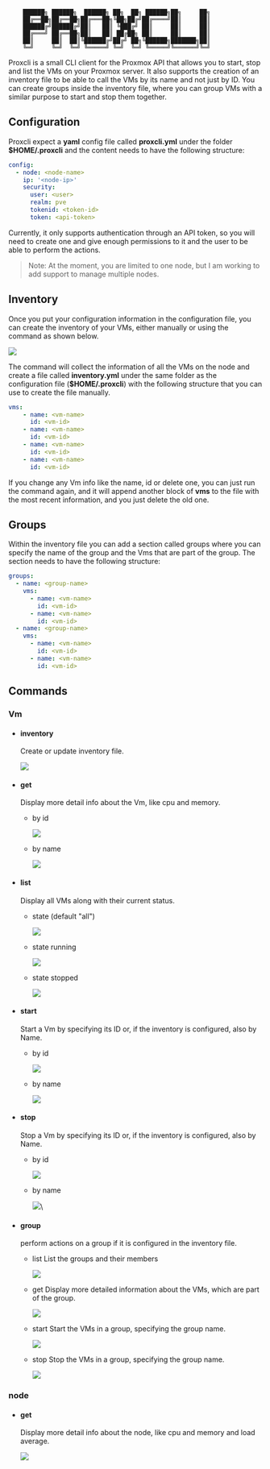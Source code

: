 
        ██████╗ ██████╗  ██████╗ ██╗  ██╗ ██████╗██╗     ██╗
        ██╔══██╗██╔══██╗██╔═══██╗╚██╗██╔╝██╔════╝██║     ██║
        ██████╔╝██████╔╝██║   ██║ ╚███╔╝ ██║     ██║     ██║
        ██╔═══╝ ██╔══██╗██║   ██║ ██╔██╗ ██║     ██║     ██║
        ██║     ██║  ██║╚██████╔╝██╔╝ ██╗╚██████╗███████╗██║
        ╚═╝     ╚═╝  ╚═╝ ╚═════╝ ╚═╝  ╚═╝ ╚═════╝╚══════╝╚═╝


Proxcli is a small CLI client for the Proxmox API that allows you to start, stop and list the VMs on your Proxmox server. It also supports the creation of an inventory file to be able to call the VMs by its name and not just by ID. You can create groups inside the inventory file, where you can group VMs with a similar purpose to start and stop them together.

## Configuration

Proxcli expect a **yaml** config file called **proxcli.yml** under the folder **$HOME/.proxcli** and the content needs to have the following structure:

```yaml
config:
  - node: <node-name>
    ip: '<node-ip>'
    security:
      user: <user>
      realm: pve
      tokenid: <token-id>
      token: <api-token>
```

Currently, it only supports authentication through an API token, so you will need to create one and give enough permissions to it and the user  to be able to perform the actions.

>  Note:  At the moment, you are limited to one node, but I am working to add support to manage multiple nodes.

## Inventory

Once you put your configuration information in the configuration file, you can create the inventory of your VMs, either manually or using the command as shown below.

![](img/Pasted%20image%2020240430142718.png)

The command will collect the information of all the VMs on the node and create a file called **inventory.yml** under the same folder as the configuration file (**$HOME/.proxcli**) with the following structure that you can use to create the file manually.

```yaml
vms:
    - name: <vm-name>
      id: <vm-id>
    - name: <vm-name>
      id: <vm-id>
    - name: <vm-name>
      id: <vm-id>
    - name: <vm-name>
      id: <vm-id>
```

If you change any Vm info like the name, id or delete one, you can just run the command again, and it will append another block of **vms** to the file with the most recent information, and you just delete the old one.

## Groups

Within the inventory file you can add a section called groups where you can specify the name of the group and the Vms that are part of the group. The section needs to have the following structure:

```yaml
groups:
  - name: <group-name>
    vms:
      - name: <vm-name>
        id: <vm-id>
      - name: <vm-name>
        id: <vm-id>
  - name: <group-name>
    vms:
      - name: <vm-name>
        id: <vm-id>
      - name: <vm-name>
        id: <vm-id>
```

## Commands

### Vm
- #### inventory
	Create or update inventory file.
	
	![](img/Pasted%20image%2020240430142718.png)


- #### get
	Display more detail info about the Vm, like cpu and memory.
	- by id
	
		![](img/Pasted%20image%2020240430164323.png)

		 
	- by name
	

		![](img/Pasted%20image%2020240430164419.png)


- #### list
	Display all VMs along with their current status. 
	 -  state (default "all")
	 
		![](img/Pasted%20image%2020240430182155.png)


	 - state running
	 
		![](img/Pasted%20image%2020240430182321.png)


	 - state stopped
	
		![](img/Pasted%20image%2020240430182423.png)
		
- #### start
	Start a Vm by specifying its ID or, if the inventory is configured, also by Name.
	 - by id 
	
		![](img/Pasted%20image%2020240430183040.png)

	 - by name

		![](img/Pasted%20image%2020240430183229.png)
		
- #### stop
	Stop a Vm by specifying its ID or, if the inventory is configured, also by Name.
	 - by id

		![](img/Pasted%20image%2020240430183426.png)
		
	 - by name
	
		![](img/Pasted%20image%2020240430183510.png)\
- #### group
	perform actions on a group if it is configured in the inventory file.
	 - list
		List the groups and their members
	
		![](img/Pasted%20image%2020240430183745.png)
		
	 - get
		Display more detailed information about the VMs, which are part of the group.
	
		![](img/Pasted%20image%2020240430184055.png)
		
	 - start
		Start the VMs in a group, specifying the group name.
		
		![](img/Pasted%20image%2020240430184339.png)
		
	 - stop
		Stop the VMs in a group, specifying the group name.
				
		![](img/Pasted%20image%2020240430184209.png)
		
### node
- #### get
	Display more detail info about the node, like cpu and memory and load average.
	
	![](img/Pasted%20image%2020240430185613.png)